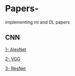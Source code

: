 # Papers-
implementing ml and DL papers 

## CNN
[1- AlexNet](https://github.com/omnia197/Papers-/tree/main/1)

[2- VGG](https://github.com/omnia197/Papers-/tree/main/2)  

[3- ResNet](https://github.com/omnia197/Papers-/tree/main/3)  
